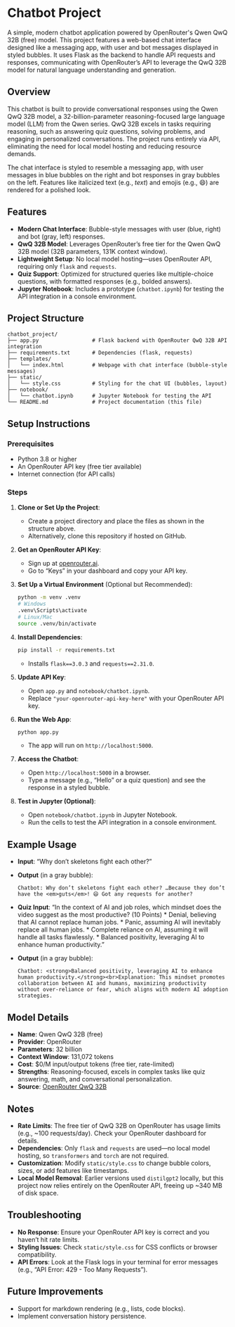 
# Chatbot Project

A simple, modern chatbot application powered by OpenRouter's Qwen QwQ 32B (free) model. This project features a web-based chat interface designed like a messaging app, with user and bot messages displayed in styled bubbles. It uses Flask as the backend to handle API requests and responses, communicating with OpenRouter’s API to leverage the QwQ 32B model for natural language understanding and generation.

## Overview
This chatbot is built to provide conversational responses using the Qwen QwQ 32B model, a 32-billion-parameter reasoning-focused large language model (LLM) from the Qwen series. QwQ 32B excels in tasks requiring reasoning, such as answering quiz questions, solving problems, and engaging in personalized conversations. The project runs entirely via API, eliminating the need for local model hosting and reducing resource demands.

The chat interface is styled to resemble a messaging app, with user messages in blue bubbles on the right and bot responses in gray bubbles on the left. Features like italicized text (e.g., *text*) and emojis (e.g., 😄) are rendered for a polished look.

## Features
- **Modern Chat Interface**: Bubble-style messages with user (blue, right) and bot (gray, left) responses.
- **QwQ 32B Model**: Leverages OpenRouter’s free tier for the Qwen QwQ 32B model (32B parameters, 131K context window).
- **Lightweight Setup**: No local model hosting—uses OpenRouter API, requiring only `flask` and `requests`.
- **Quiz Support**: Optimized for structured queries like multiple-choice questions, with formatted responses (e.g., bolded answers).
- **Jupyter Notebook**: Includes a prototype (`chatbot.ipynb`) for testing the API integration in a console environment.

## Project Structure
```
chatbot_project/
├── app.py                 # Flask backend with OpenRouter QwQ 32B API integration
├── requirements.txt       # Dependencies (flask, requests)
├── templates/
│   └── index.html         # Webpage with chat interface (bubble-style messages)
├── static/
│   └── style.css          # Styling for the chat UI (bubbles, layout)
├── notebook/
│   └── chatbot.ipynb      # Jupyter Notebook for testing the API
└── README.md              # Project documentation (this file)
```

## Setup Instructions
### Prerequisites
- Python 3.8 or higher
- An OpenRouter API key (free tier available)
- Internet connection (for API calls)

### Steps
1. **Clone or Set Up the Project**:
   - Create a project directory and place the files as shown in the structure above.
   - Alternatively, clone this repository if hosted on GitHub.

2. **Get an OpenRouter API Key**:
   - Sign up at [openrouter.ai](https://openrouter.ai).
   - Go to “Keys” in your dashboard and copy your API key.

3. **Set Up a Virtual Environment** (Optional but Recommended):
   ```bash
   python -m venv .venv
   # Windows
   .venv\Scripts\activate
   # Linux/Mac
   source .venv/bin/activate
   ```

4. **Install Dependencies**:
   ```bash
   pip install -r requirements.txt
   ```
   - Installs `flask==3.0.3` and `requests==2.31.0`.

5. **Update API Key**:
   - Open `app.py` and `notebook/chatbot.ipynb`.
   - Replace `"your-openrouter-api-key-here"` with your OpenRouter API key.

6. **Run the Web App**:
   ```bash
   python app.py
   ```
   - The app will run on `http://localhost:5000`.

7. **Access the Chatbot**:
   - Open `http://localhost:5000` in a browser.
   - Type a message (e.g., “Hello” or a quiz question) and see the response in a styled bubble.

8. **Test in Jupyter (Optional)**:
   - Open `notebook/chatbot.ipynb` in Jupyter Notebook.
   - Run the cells to test the API integration in a console environment.

## Example Usage
- **Input**: “Why don’t skeletons fight each other?”
- **Output** (in a gray bubble):
  ```
  Chatbot: Why don’t skeletons fight each other? …Because they don’t have the <em>guts</em>! 😄 Got any requests for another?
  ```

- **Quiz Input**: “In the context of AI and job roles, which mindset does the video suggest as the most productive? (10 Points) * Denial, believing that AI cannot replace human jobs. * Panic, assuming AI will inevitably replace all human jobs. * Complete reliance on AI, assuming it will handle all tasks flawlessly. * Balanced positivity, leveraging AI to enhance human productivity.”
- **Output** (in a gray bubble):
  ```
  Chatbot: <strong>Balanced positivity, leveraging AI to enhance human productivity.</strong><br>Explanation: This mindset promotes collaboration between AI and humans, maximizing productivity without over-reliance or fear, which aligns with modern AI adoption strategies.
  ```

## Model Details
- **Name**: Qwen QwQ 32B (free)
- **Provider**: OpenRouter
- **Parameters**: 32 billion
- **Context Window**: 131,072 tokens
- **Cost**: $0/M input/output tokens (free tier, rate-limited)
- **Strengths**: Reasoning-focused, excels in complex tasks like quiz answering, math, and conversational personalization.
- **Source**: [OpenRouter QwQ 32B](https://openrouter.ai/qwen/qwq-32b:free)

## Notes
- **Rate Limits**: The free tier of QwQ 32B on OpenRouter has usage limits (e.g., ~100 requests/day). Check your OpenRouter dashboard for details.
- **Dependencies**: Only `flask` and `requests` are used—no local model hosting, so `transformers` and `torch` are not required.
- **Customization**: Modify `static/style.css` to change bubble colors, sizes, or add features like timestamps.
- **Local Model Removal**: Earlier versions used `distilgpt2` locally, but this project now relies entirely on the OpenRouter API, freeing up ~340 MB of disk space.

## Troubleshooting
- **No Response**: Ensure your OpenRouter API key is correct and you haven’t hit rate limits.
- **Styling Issues**: Check `static/style.css` for CSS conflicts or browser compatibility.
- **API Errors**: Look at the Flask logs in your terminal for error messages (e.g., “API Error: 429 - Too Many Requests”).

## Future Improvements
- Support for markdown rendering (e.g., lists, code blocks).
- Implement conversation history persistence.
